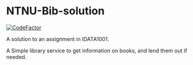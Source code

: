 # NTNU-Bib-solution
[![CodeFactor](https://www.codefactor.io/repository/github/retardur/ntnu-bib-solution/badge)](https://www.codefactor.io/repository/github/retardur/ntnu-bib-solution)

A solution to an assignment in IDATA1001.

A Simple library service to get information on books, and lend them out if needed.
